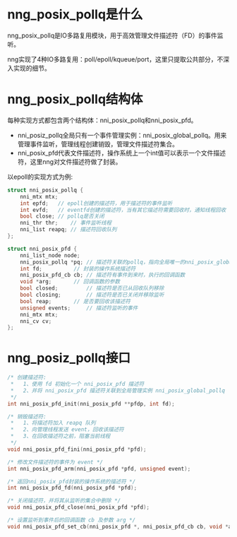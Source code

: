 # nng_posix_pollq是什么

nng_posix_pollq是IO多路复用模块，用于高效管理文件描述符（FD）的事件监听。

nng实现了4种IO多路复用：poll/epoll/kqueue/port，这里只提取公共部分，不深入实现的细节。

# nng_posix_pollq结构体

每种实现方式都包含两个结构体：nni_posix_pollq和nni_posix_pfd。

- nni_posiz_pollq全局只有一个事件管理实例：nni_posix_global_pollq。用来管理事件监听，管理线程创建销毁，管理文件描述符集合。
- nni_posix_pfd代表文件描述符，操作系统上一个int值可以表示一个文件描述符，这里nng对文件描述符做了封装。

以epoll的实现方式为例:

```c
struct nni_posix_pollq {
	nni_mtx mtx;
	int epfd;	// epoll创建的描述符，用于描述符的事件监听
	int evfd;	// eventfd创建的描述符，当有其它描述符需要回收时，通知线程回收
	bool close;	// pollq是否关闭
	nni_thr thr;	// 事件监听线程
	nni_list reapq; // 描述符回收队列
};

struct nni_posix_pfd {
	nni_list_node node;
	nni_posix_pollq *pq; // 描述符关联的pollq，指向全局唯一的nni_posix_global_pollq
	int fd;		     // 封装的操作系统描述符
	nni_posix_pfd_cb cb; // 描述符有事件到来时，执行的回调函数
	void *arg;	     // 回调函数的参数
	bool closed;	     // 描述符是否已从回收队列移除
	bool closing;	     // 描述符是否已关闭并移除监听
	bool reap;	     // 是否要回收该描述符
	unsigned events;     // 描述符监听的事件
	nni_mtx mtx;
	nni_cv cv;
};
```

# nng_posiz_pollq接口

```c
/* 创建描述符:
 *   1、使用 fd 初始化一个 nni_posix_pfd 描述符
 *   2、并将 nni_posix_pfd 描述符关联到全局管理实例 nni_posix_global_pollq
 */
int nni_posix_pfd_init(nni_posix_pfd **pfdp, int fd);

/* 销毁描述符:
 *   1、将描述符加入 reapq 队列
 *   2、向管理线程发送 event，回收该描述符
 *   3、在回收描述符之前，阻塞当前线程
 */
void nni_posix_pfd_fini(nni_posix_pfd *pfd);

/* 修改文件描述符的事件为 event */
int nni_posix_pfd_arm(nni_posix_pfd *pfd, unsigned event);

/* 返回nni_posix_pfd封装的操作系统的描述符 */
int nni_posix_pfd_fd(nni_posix_pfd *pfd);

/* 关闭描述符，并将其从监听的集合中删除 */
void nni_posix_pfd_close(nni_posix_pfd *pfd);

/* 设置监听到事件后的回调函数 cb 及参数 arg */
void nni_posix_pfd_set_cb(nni_posix_pfd *, nni_posix_pfd_cb cb, void *arg);
```
